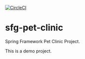 [![CircleCI](https://circleci.com/gh/sonikartik/sfg-pet-clinic/tree/master.svg?style=svg)](https://circleci.com/gh/sonikartik/sfg-pet-clinic/tree/master)

# sfg-pet-clinic

Spring Framework Pet Clinic Project.

This is a demo project.
